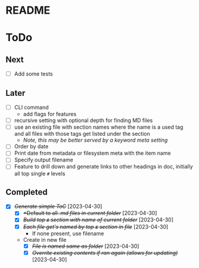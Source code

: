 # README

# ToDo
## Next
- [ ] Add some tests

## Later
- [ ] CLI command
  - add flags for features
- [ ] recursive setting with optional depth for finding MD files
- [ ] use an existing file with section names where the name is a used tag and all files with those tags get listed under the section
  - *Note, this may be better served by a keyword meta setting*
- [ ] Order by date
- [ ] Print date from metadata or filesystem meta with the item name
- [ ] Specify output filename
- [ ] Feature to drill down and generate links to other headings in doc, initially all top single `#` levels

## Completed
- [X] ~~*Generate simple ToC*~~ [2023-04-30]
  - [X] ~~*Default to all *.md files in current folder*~~ [2023-04-30]
  - [X] ~~*Build top `#` section with name of current folder*~~ [2023-04-30]
  - [X] ~~*Each file get's named by top `#` section in file*~~ [2023-04-30]
    - If none present, use filename
  - Create in new file
    - [X] ~~*File is named same as folder*~~ [2023-04-30]
    - [X] ~~*Overrite existing contents if ran again (allows for updating)*~~ [2023-04-30]